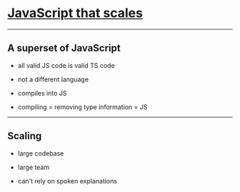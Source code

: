 # [JavaScript that scales](https://www.typescriptlang.org/)

---
 
## A superset of JavaScript

- all valid JS code is valid TS code

- not a different language

- compiles into JS

- compiling = removing type information = JS

---

## Scaling

- large codebase

- large team

- can't rely on spoken explanations
